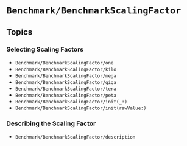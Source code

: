 # ``Benchmark/BenchmarkScalingFactor``

## Topics

### Selecting Scaling Factors

- ``Benchmark/BenchmarkScalingFactor/one``
- ``Benchmark/BenchmarkScalingFactor/kilo``
- ``Benchmark/BenchmarkScalingFactor/mega``
- ``Benchmark/BenchmarkScalingFactor/giga``
- ``Benchmark/BenchmarkScalingFactor/tera``
- ``Benchmark/BenchmarkScalingFactor/peta``
- ``Benchmark/BenchmarkScalingFactor/init(_:)``
- ``Benchmark/BenchmarkScalingFactor/init(rawValue:)``

### Describing the Scaling Factor

- ``Benchmark/BenchmarkScalingFactor/description``

